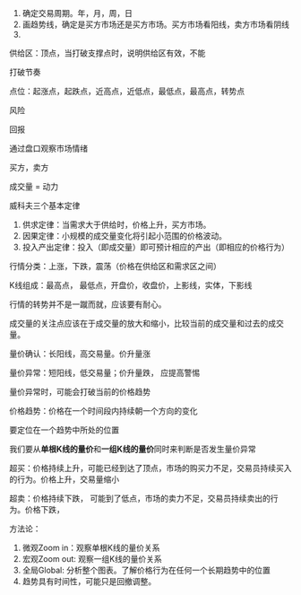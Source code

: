 1. 确定交易周期。年，月，周，日
2. 画趋势线，确定是买方市场还是买方市场。买方市场看阳线，卖方市场看阴线
3. 





供给区：顶点，当打破支撑点时，说明供给区有效，不能



打破节奏



点位：起涨点，起跌点，近高点，近低点，最低点，最高点，转势点



风险

回报

通过盘口观察市场情绪

买方，卖方

成交量 = 动力

威科夫三个基本定律

1. 供求定律：当需求大于供给时，价格上升，买方市场。
2. 因果定律：小规模的成交量变化将引起小范围的价格波动。
3. 投入产出定律：投入（即成交量）即可预计相应的产出（即相应的价格行为）

行情分类：上涨，下跌，震荡（价格在供给区和需求区之间）



K线组成：最高点， 最低点，开盘价，收盘价，上影线，实体，下影线

行情的转势并不是一蹴而就，应该要有耐心。

成交量的关注点应该在于成交量的放大和缩小，比较当前的成交量和过去的成交量。



量价确认：长阳线，高交易量。价升量涨

量价异常：短阳线，低交易量；价升量跌， 应提高警惕

量价异常时，可能会打破当前的价格趋势

价格趋势：价格在一个时间段内持续朝一个方向的变化

要定位在一个趋势中所处的位置

我们要从**单根K线的量价**和**一组K线的量价**同时来判断是否发生量价异常

超买：价格持续上升，可能已经到达了顶点，市场的购买力不足，交易员持续买入的行为。价格上升，交易量缩小

超卖：价格持续下跌， 可能到了低点，市场的卖力不足，交易员持续卖出的行为。价格下跌，

方法论：

1. 微观Zoom in：观察单根K线的量价关系
2. 宏观Zoom out: 观察一组K线的量价关系
3. 全局Global: 分析整个图表。了解价格行为在任何一个长期趋势中的位置
4. 趋势具有时间性，可能只是回撤调整。
